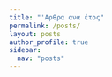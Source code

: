 ```yaml
---
title: "'Αρθρα ανα έτος"
permalink: /posts/
layout: posts
author_profile: true
sidebar:
  nav: "posts"
---
```


